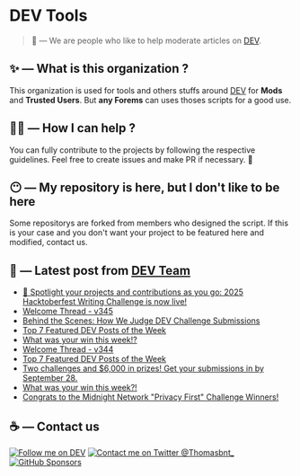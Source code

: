 # DEV Tools

> 🔧 — We are people who like to help moderate articles on [DEV](https://dev.to).

## ✨ — What is this organization ?

This organization is used for tools and others stuffs around [DEV](https://dev.to) for **Mods** and **Trusted Users**. But __any Forems__ can uses thoses scripts for a good use.


## 💪🏼 — How I can help ?

You can fully contribute to the projects by following the respective guidelines. Feel free to create issues and make PR if necessary. 🎉

## 😶 — My repository is here, but I don't like to be here

Some repositorys are forked from members who designed the script. If this is your case and you don't want your project to be featured here and modified, contact us.

## 📝 — Latest post from [DEV Team](https://dev.to/devteam)

<!-- BLOG-POST-LIST:START -->
- [🎃 Spotlight your projects and contributions as you go: 2025 Hacktoberfest Writing Challenge is now live!](https://dev.to/devteam/spotlight-your-projects-and-contributions-as-you-go-2025-hacktoberfest-writing-challenge-is-now-1412)
- [Welcome Thread - v345](https://dev.to/devteam/welcome-thread-v345-2bjh)
- [Behind the Scenes: How We Judge DEV Challenge Submissions](https://dev.to/devteam/behind-the-scenes-how-we-judge-dev-challenge-submissions-ki2)
- [Top 7 Featured DEV Posts of the Week](https://dev.to/devteam/top-7-featured-dev-posts-of-the-week-38eb)
- [What was your win this week!?](https://dev.to/devteam/what-was-your-win-this-week-43a)
- [Welcome Thread - v344](https://dev.to/devteam/welcome-thread-v344-42b3)
- [Top 7 Featured DEV Posts of the Week](https://dev.to/devteam/top-7-featured-dev-posts-of-the-week-47ik)
- [Two challenges and $6,000 in prizes! Get your submissions in by September 28.](https://dev.to/devteam/two-challenges-and-6000-in-prizes-get-your-submissions-in-by-september-28-5cm9)
- [What was your win this week?!](https://dev.to/devteam/what-was-your-win-this-week-1pc5)
- [Congrats to the Midnight Network &quot;Privacy First&quot; Challenge Winners!](https://dev.to/devteam/congrats-to-the-midnight-network-privacy-first-challenge-winners-4o04)
<!-- BLOG-POST-LIST:END -->


## ☕ — Contact us

[![Follow me on DEV](https://img.shields.io/badge/dev.to-%2308090A.svg?&style=for-the-badge&logo=dev.to&logoColor=white&alt=devto)](https://dev.to/thomasbnt)
[![Contact me on Twitter @Thomasbnt_](https://img.shields.io/badge/Contact%20me%20on%20Twitter-%231DA1F2.svg?&style=for-the-badge&logo=twitter&logoColor=white&alt=twitter)](https://twitter.com/messages/1142357270-1142357270?text=Hello,%20I%20contact%20you%20from%20devtotools%20&recipient_id=1142357270) [![GitHub Sponsors](https://img.shields.io/badge/Sponsor%20me-%23EA54AE.svg?&style=for-the-badge&logo=github-sponsors&logoColor=white)](https://github.com/sponsors/thomasbnt)


